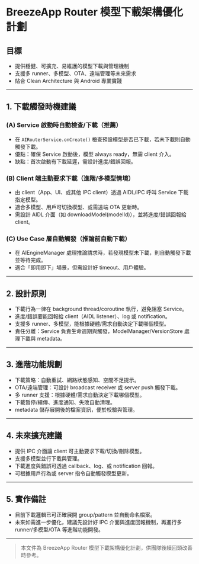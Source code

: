 # BreezeApp Router 模型下載架構優化計劃

## 目標
- 提供穩健、可擴充、易維護的模型下載與管理機制
- 支援多 runner、多模型、OTA、遠端管理等未來需求
- 貼合 Clean Architecture 與 Android 專業實踐

---

## 1. 下載觸發時機建議

### (A) Service 啟動時自動檢查/下載（推薦）
- 在 `AIRouterService.onCreate()` 檢查預設模型是否已下載，若未下載則自動觸發下載。
- 優點：確保 Service 啟動後，模型 always ready，無需 client 介入。
- 缺點：首次啟動有下載延遲，需設計進度/錯誤回報。

### (B) Client 端主動要求下載（進階/多模型情境）
- 由 client（App、UI、或其他 IPC client）透過 AIDL/IPC 呼叫 Service 下載指定模型。
- 適合多模型、用戶可切換模型、或需遠端 OTA 更新時。
- 需設計 AIDL 介面（如 downloadModel(modelId)），並將進度/錯誤回報給 client。

### (C) Use Case 層自動觸發（推論前自動下載）
- 在 AIEngineManager 處理推論請求時，若發現模型未下載，則自動觸發下載並等待完成。
- 適合「即用即下」場景，但需設計好 timeout、用戶體驗。

---

## 2. 設計原則
- 下載行為一律在 background thread/coroutine 執行，避免阻塞 Service。
- 進度/錯誤要能回報給 client（AIDL listener）、log 或 notification。
- 支援多 runner、多模型，能根據硬體/需求自動決定下載哪個模型。
- 責任分離：Service 負責生命週期與觸發，ModelManager/VersionStore 處理下載與 metadata。

---

## 3. 進階功能規劃
- 下載策略：自動重試、網路狀態感知、空間不足提示。
- OTA/遠端管理：可設計 broadcast receiver 或 server push 觸發下載。
- 多 runner 支援：根據硬體/需求自動決定下載哪個模型。
- 下載暫停/續傳、進度通知、失敗自動清理。
- metadata 儲存展開後的檔案資訊，便於校驗與管理。

---

## 4. 未來擴充建議
- 提供 IPC 介面讓 client 可主動要求下載/切換/刪除模型。
- 支援多模型並行下載與管理。
- 下載進度與錯誤可透過 callback、log、或 notification 回報。
- 可根據用戶行為或 server 指令自動觸發模型更新。

---

## 5. 實作備註
- 目前下載邏輯已可正確展開 group/pattern 並自動命名檔案。
- 未來如需進一步優化，建議先設計好 IPC 介面與進度回報機制，再進行多 runner/多模型/OTA 等進階功能開發。

---

> 本文件為 BreezeApp Router 模型下載架構優化計劃，供團隊後續回頭改善時參考。 